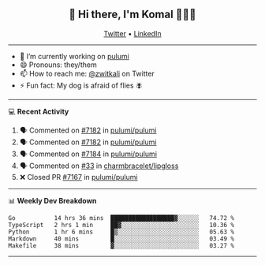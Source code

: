 <h2 align="center"> 👋 Hi there, I'm Komal 🧑🏾‍💻 </h2>
<p align="center">
    <a href="https://twitter.com/zwitkali">Twitter</a> •
    <a href="https://www.linkedin.com/in/komal-ali/">LinkedIn</a>
</p>

--------

- 🔭 I’m currently working on [pulumi](https://github.com/pulumi/pulumi)
- 😄 Pronouns: they/them
- 📫 How to reach me: [@zwitkali](https://twitter.com/zwitkali) on Twitter
- ⚡ Fun fact: My dog is afraid of flies 🪰

--------
💻 **Recent Activity**

<!--START_SECTION:activity-->
1. 🗣 Commented on [#7182](https://github.com/pulumi/pulumi/issues/7182) in [pulumi/pulumi](https://github.com/pulumi/pulumi)
2. 🗣 Commented on [#7182](https://github.com/pulumi/pulumi/issues/7182) in [pulumi/pulumi](https://github.com/pulumi/pulumi)
3. 🗣 Commented on [#7184](https://github.com/pulumi/pulumi/issues/7184) in [pulumi/pulumi](https://github.com/pulumi/pulumi)
4. 🗣 Commented on [#33](https://github.com/charmbracelet/lipgloss/issues/33) in [charmbracelet/lipgloss](https://github.com/charmbracelet/lipgloss)
5. ❌ Closed PR [#7167](https://github.com/pulumi/pulumi/pull/7167) in [pulumi/pulumi](https://github.com/pulumi/pulumi)
<!--END_SECTION:activity-->

--------

📊 **Weekly Dev Breakdown**
<!--START_SECTION:waka-->
```text
Go           14 hrs 36 mins  ██████████████████▓░░░░░░   74.72 % 
TypeScript   2 hrs 1 min     ██▓░░░░░░░░░░░░░░░░░░░░░░   10.36 % 
Python       1 hr 6 mins     █▒░░░░░░░░░░░░░░░░░░░░░░░   05.63 % 
Markdown     40 mins         █░░░░░░░░░░░░░░░░░░░░░░░░   03.49 % 
Makefile     38 mins         ▓░░░░░░░░░░░░░░░░░░░░░░░░   03.27 % 
```
<!--END_SECTION:waka-->

--------